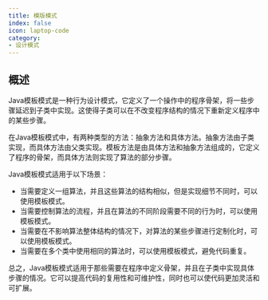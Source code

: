 ```yaml
---
title: 模版模式
index: false
icon: laptop-code
category:
- 设计模式
---
```


## 概述

Java模板模式是一种行为设计模式，它定义了一个操作中的程序骨架，将一些步骤延迟到子类中实现。这使得子类可以在不改变程序结构的情况下重新定义程序中的某些步骤。

在Java模板模式中，有两种类型的方法：抽象方法和具体方法。抽象方法由子类实现，而具体方法由父类实现。模板方法是由具体方法和抽象方法组成的，它定义了程序的骨架，而具体方法则实现了算法的部分步骤。

Java模板模式适用于以下场景：

* 当需要定义一组算法，并且这些算法的结构相似，但是实现细节不同时，可以使用模板模式。
* 当需要控制算法的流程，并且在算法的不同阶段需要不同的行为时，可以使用模板模式。
* 当需要在不影响算法整体结构的情况下，对算法的某些步骤进行定制化时，可以使用模板模式。
* 当需要在多个类中使用相同的算法时，可以使用模板模式，避免代码重复。


总之，Java模板模式适用于那些需要在程序中定义骨架，并且在子类中实现具体步骤的情况。它可以提高代码的复用性和可维护性，同时也可以使代码更加灵活和可扩展。




